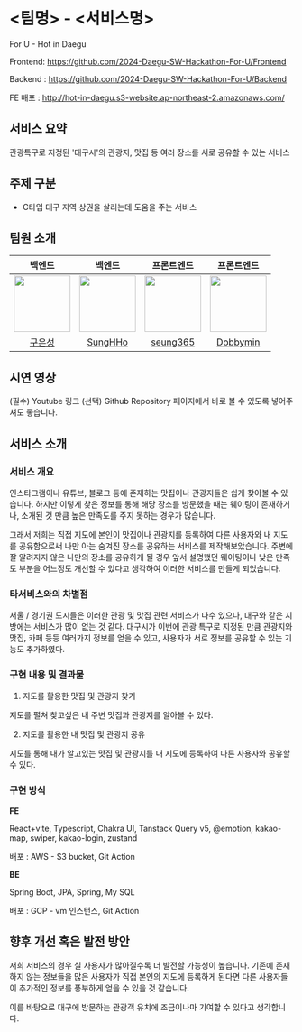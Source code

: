 # <팀명> - <서비스명>

For U - Hot in Daegu

Frontend: https://github.com/2024-Daegu-SW-Hackathon-For-U/Frontend

Backend : https://github.com/2024-Daegu-SW-Hackathon-For-U/Backend

FE 배포 : http://hot-in-daegu.s3-website.ap-northeast-2.amazonaws.com/

## 서비스 요약

관광특구로 지정된 '대구시'의 관광지, 맛집 등 여러 장소를 서로 공유할 수 있는
서비스

## 주제 구분

- C타입 대구 지역 상권을 살리는데 도움을 주는 서비스

## 팀원 소개

|                                             백엔드                                             |                                         백엔드                                         |                                        프론트엔드                                        |                                        프론트엔드                                        |
| :--------------------------------------------------------------------------------------------: | :------------------------------------------------------------------------------------: | :--------------------------------------------------------------------------------------: | :--------------------------------------------------------------------------------------: |
| [<img src="https://github.com/Koo-EunSung.png" width="100px">](https://github.com/Koo-EunSung) | [<img src="https://github.com/SungHHo.png" width="100px">](https://github.com/SungHHo) | [<img src="https://github.com/seung365.png" width="100px">](https://github.com/seung365) | [<img src="https://github.com/Dobbymin.png" width="100px">](https://github.com/Dobbymin) |
|                            [구은성](https://github.com/Koo-EunSung)                            |                         [SungHHo](https://github.com/SungHHo)                          |                         [seung365](https://github.com/seung365)                          |                         [Dobbymin](https://github.com/Dobbymin)                          |

## 시연 영상

(필수) Youtube 링크 (선택) Github Repository 페이지에서 바로 볼 수 있도록
넣어주셔도 좋습니다.

## 서비스 소개

### 서비스 개요

인스타그램이나 유튜브, 블로그 등에 존재하는 맛집이나 관광지들은 쉽게 찾아볼 수
있습니다. 하지만 이렇게 찾은 정보를 통해 해당 장소를 방문했을 때는 웨이팅이
존재하거나, 소개된 것 만큼 높은 만족도를 주지 못하는 경우가 많습니다.

그래서 저희는 직접 지도에 본인이 맛집이나 관광지를 등록하여 다른 사용자와 내
지도를 공유함으로써 나만 아는 숨겨진 장소를 공유하는 서비스를 제작해보았습니다.
주변에 잘 알려지지 않은 나만의 장소를 공유하게 될 경우 앞서 설명했던 웨이팅이나
낮은 만족도 부분을 어느정도 개선할 수 있다고 생각하여 이러한 서비스를 만들게
되었습니다.

### 타서비스와의 차별점

서울 / 경기권 도시들은 이러한 관광 및 맛집 관련 서비스가 다수 있으나, 대구와
같은 지방에는 서비스가 많이 없는 것 같다. 대구시가 이번에 관광 특구로 지정된
만큼 관광지와 맛집, 카페 등등 여러가지 정보를 얻을 수 있고, 사용자가 서로 정보를
공유할 수 있는 기능도 추가하였다.

### 구현 내용 및 결과물

1. 지도를 활용한 맛집 및 관광지 찾기

지도를 펼쳐 찾고싶은 내 주변 맛집과 관광지를 알아볼 수 있다.

2. 지도를 활용한 내 맛집 및 관광지 공유

지도를 통해 내가 알고있는 맛집 및 관광지를 내 지도에 등록하여 다른 사용자와
공유할 수 있다.

### 구현 방식

**FE**

React+vite, Typescript, Chakra UI, Tanstack Query v5, @emotion, kakao-map,
swiper, kakao-login, zustand

배포 : AWS - S3 bucket, Git Action

**BE**

Spring Boot, JPA, Spring, My SQL

배포 : GCP - vm 인스턴스, Git Action

## 향후 개선 혹은 발전 방안

저희 서비스의 경우 실 사용자가 많아질수록 더 발전할 가능성이 높습니다. 기존에
존재하지 않는 정보들을 많은 사용자가 직접 본인의 지도에 등록하게 된다면 다른
사용자들이 추가적인 정보를 풍부하게 얻을 수 있을 것 같습니다.

이를 바탕으로 대구에 방문하는 관광객 유치에 조금이나마 기여할 수 있다고
생각합니다.
